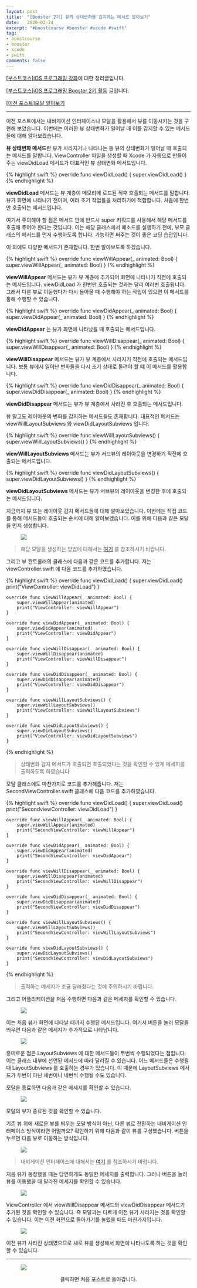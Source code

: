 ```yaml
---
layout: post
title:  "[Booster 2기] 뷰의 상태변화를 감지하는 메서드 알아보기"
date:   2020-02-24
excerpt: "#boostcourse #booster #xcode #swift"
tag:
- boostcourse
- booster
- xcode
- swift
comments: false
---
```


[[부스트코스]iOS 프로그래밍 강좌](https://www.edwith.org/boostcourse-ios/)에 대한 정리글입니다.

[[부스트코스]iOS 프로그래밍 Booster 2기 활동](https://woojin-hwang.github.io/boostcourse-ios/) 글입니다.

[[이전 포스트]모달 알아보기](https://woojin-hwang.github.io/modal/)

---

이전 포스트에서는 내비게이션 인터페이스나 모달을 활용해서 뷰를 이동시키는 것을 구현해 보았습니다. 이번에는 이러한 뷰 상태변화가 일어날 때 이를 감지할 수 있는 메서드들에 대해 알아보겠습니다.

**뷰 상태변화 메서드**란 뷰가 사라지거나 나타나는 등 뷰의 상태변화가 일어날 때 호출되는 메서드를 말합니다. ViewController 파일을 생성할 때 Xcode 가 자동으로 만들어주는 viewDidLoad 메서드가 대표적인 뷰 상태변화 메서드입니다.

{% highlight swift %}
override func viewDidLoad() {
    super.viewDidLoad()
}
{% endhighlight %}

**viewDidLoad** 메서드는 뷰 계층이 메모리에 로드된 직후 호출되는 메서드를 말합니다. 뷰가 화면에 나타나기 전이며, 여러 초기 작업들을 처리하기에 적합합니다. 처음에 한번만 호출되는 메서드입니다.

여기서 주의해야 할 점은 메서드 안에 반드시 super 키워드를 사용해서 해당 메서드를 호출해 주어야 한다는 것입니다. 이는 해당 클래스에서 메소드를 실행하기 전에, 부모 클래스의 메서드를 먼저 수행하도록 합니다. 가능하면 써주는 것이 좋은 코딩 습괍입니다.

이 외에도 다양한 메서드가 존재합니다. 한번 알아보도록 하겠습니다.

{% highlight swift %}
override func viewWillAppear(_ animated: Bool) {
    super.viewWillAppear(_ animated: Bool)
}
{% endhighlight %}

**viewWillAppear** 메서드는 뷰가 뷰 계층에 추가되어 화면에 나타나기 직전에 호출되는 메서드입니다. viewDidLoad 가 한번만 호출되는 것과는 달리 여러번 호출됩니다. 그래서 다른 뷰로 이동했다가 다시 돌아올 때 수행해야 하는 작업이 있으면 이 메서드를 통해 수행할 수 있습니다.

{% highlight swift %}
override func viewDidAppear(_ animated: Bool) {
    super.viewDidAppear(_ animated: Bool)
}
{% endhighlight %}

**viewDidAppear** 는 뷰가 화면에 나타났을 때 호출되는 메서드입니다.

{% highlight swift %}
override func viewWillDisappear(_ animated: Bool) {
    super.viewWillDisappear(_ animated: Bool)
}
{% endhighlight %}

**viewWillDisappear** 메서드는 뷰가 뷰 계층에서 사라지기 직전에 호출되는 메서드입니다. 보통 뷰에서 일어난 변화들을 다시 초기 상태로 돌려야 할 떄 이 메서드를 활용합니다.

{% highlight swift %}
override func viewDidDisappear(_ animated: Bool) {
    super.viewDidDisappear(_ animated: Bool)
}
{% endhighlight %}

**viewDidDisappear** 메서드는 뷰가 뷰 계층에서 사라진 후 호출되는 메서드입니다.

뷰 말고도 레이아웃의 변화를 감지하는 메서드들도 존재합니다. 대표적인 메서드는 viewWillLayoutSubviews 와 viewDidLayoutSubviews 입니다.

{% highlight swift %}
override func viewWillLayoutSubviews() {
    super.viewWillLayoutSubviews()
}
{% endhighlight %}

**viewWillLayoutSubviews** 메서드는 뷰가 서브뷰의 레이아웃을 변경하기 직전에 호출되는 메서드입니다.

{% highlight swift %}
override func viewDidLayoutSubviews() {
    super.viewDidLayoutSubviews()
}
{% endhighlight %}

**viewDidLayoutSubviews** 메서드는 뷰가 서브뷰의 레이아웃을 변경한 후에 호출되는 메서드입니다.

지금까지 뷰 또는 레이아웃 감지 메서드들에 대해 알아보았습니다. 이번에는 직접 코드를 통해 메서드들이 호출되는 순서에 대해 알아보겠습니다. 이를 위해 다음과 같은 모달을 먼저 생성합니다.

<figure>
  <a href="https://raw.githubusercontent.com/woojin-hwang/woojin-hwang.github.io/master/_posts/img/view-behavior/interface.png"><img src="https://raw.githubusercontent.com/woojin-hwang/woojin-hwang.github.io/master/_posts/img/view-behavior/interface.png"></a>
</figure>

> 해당 모달을 생성하는 방법에 대해서는 [여기](https://woojin-hwang.github.io/modal/) 를 참조하시기 바랍니다.

그리고 뷰 컨트롤러의 클래스에 다음과 같은 코드를 추가합니다. 저는 viewController.swift 에 다음 코드를 추가하였습니다.

{% highlight swift %}
override func viewDidLoad() {
        super.viewDidLoad()
        print("ViewController: viewDidLoad")
    }
    
    override func viewWillAppear(_ animated: Bool) {
        super.viewWillAppear(animated)
        print("ViewController: viewWillAppear")
    }
    
    override func viewDidAppear(_ animated: Bool) {
        super.viewDidAppear(animated)
        print("ViewController: viewDidAppear")
    }
    
    override func viewWillDisappear(_ animated: Bool) {
        super.viewWillDisappear(animated)
        print("ViewController: viewWillDisappear")
    }
    
    override func viewDidDisappear(_ animated: Bool) {
        super.viewDidDisappear(animated)
        print("ViewController: viewDidDisappear")
    }
    
    override func viewWillLayoutSubviews() {
        super.viewWillLayoutSubviews()
        print("ViewController: viewWillLayoutSubviews")
    }
    
    override func viewDidLayoutSubviews() {
        super.viewDidLayoutSubviews()
        print("ViewController: viewDidLayoutSubviews")
    }
{% endhighlight %}

> 상태변화 감지 메서드가 호출되면 호출되었다는 것을 확인할 수 있게 메세지를 출력하도록 하였습니다.

모달 클래스에도 마찬가지로 코드를 추가해줍니다. 저는 SecondViewController.swift 클래스에 다음 코드를 추가하였습니다.

{% highlight swift %}
override func viewDidLoad() {
        super.viewDidLoad()
        print("SecondviewController: viewDidLoad")
    }
    
    override func viewWillAppear(_ animated: Bool) {
        super.viewWillAppear(animated)
        print("SecondViewController: viewWillAppear")
    }
    
    override func viewDidAppear(_ animated: Bool) {
        super.viewDidAppear(animated)
        print("SecondViewController: viewDidAppear")
    }
    
    override func viewWillDisappear(_ animated: Bool) {
        super.viewWillDisappear(animated)
        print("SecondViewController: viewWillDisappear")
    }
    
    override func viewDidDisappear(_ animated: Bool) {
        super.viewDidDisappear(animated)
        print("SecondViewController: viewDidDisappear")
    }
    
    override func viewWillLayoutSubviews() {
        super.viewWillLayoutSubviews()
        print("SecondViewController: viewWillLayoutSubviews")
    }
    
    override func viewDidLayoutSubviews() {
        super.viewDidLayoutSubviews()
        print("SecondViewController: viewDidLayoutSubviews")
    }
{% endhighlight %}

> 출력하는 메세지가 조금 달라졌다는 것에 주의하시기 바랍니다.

그리고 어플리케이션을 처음 수행하면 다음과 같은 메세지를 확인할 수 있습니다.

<figure>
  <a href="https://raw.githubusercontent.com/woojin-hwang/woojin-hwang.github.io/master/_posts/img/view-behavior/msg1.png"><img src="https://raw.githubusercontent.com/woojin-hwang/woojin-hwang.github.io/master/_posts/img/view-behavior/msg1.png"></a>
</figure>

이는 처음 뷰가 화면에 나타날 때까지 수행된 메서드입니다. 여기서 버튼을 눌러 모달을 띄우면 다음과 같은 메세지가 추가적으로 나타납니다.

<figure>
  <a href="https://raw.githubusercontent.com/woojin-hwang/woojin-hwang.github.io/master/_posts/img/view-behavior/msg2.png"><img src="https://raw.githubusercontent.com/woojin-hwang/woojin-hwang.github.io/master/_posts/img/view-behavior/msg2.png"></a>
</figure>

흥미로운 점은 LayoutSubviews 에 대한 메서드들이 두번씩 수행되었다는 점입니다. 이는 클래스 내부에 선언된 메서드에 따라 달라질 수 있습니다. 어느 메서드들은 수행될 때 LayoutSubviews 를 호출하는 경우가 있습니다. 이 때문에 LayoutSubviews 메서드가 두번이 아닌 세번이나 네번씩 수행될 수도 있습니다.

모달을 종료하면 다음과 같은 메세지를 확인할 수 있습니다.

<figure>
  <a href="https://raw.githubusercontent.com/woojin-hwang/woojin-hwang.github.io/master/_posts/img/view-behavior/msg3.png"><img src="https://raw.githubusercontent.com/woojin-hwang/woojin-hwang.github.io/master/_posts/img/view-behavior/msg3.png"></a>
</figure>

모달의 뷰가 종료된 것을 확인할 수 있습니다.

기존 뷰 위에 새로운 뷰를 띄우는 모달 방식이 아닌, 다른 뷰로 전환하는 내비게이션 인터페이스 방식이라면 어떨까요? 확인하기 위해 다음과 같이 뷰를 구성했습니다. 버튼을 누르면 다음 뷰로 이동하는 방식입니다.

<figure>
  <a href="https://raw.githubusercontent.com/woojin-hwang/woojin-hwang.github.io/master/_posts/img/view-behavior/interface2.png"><img src="https://raw.githubusercontent.com/woojin-hwang/woojin-hwang.github.io/master/_posts/img/view-behavior/interface2.png"></a>
</figure>

> 내비게이션 인터페이스에 대해서는 [여기](https://woojin-hwang.github.io/navigation-interface) 를 참조하시기 바랍니다.

처음 뷰가 등장했을 때는 당연하게도 동일한 메세지를 출력합니다. 그러나 버튼을 눌러 뷰를 이동했을 때 달라진 메세지를 확인할 수 있습니다.

<figure>
  <a href="https://raw.githubusercontent.com/woojin-hwang/woojin-hwang.github.io/master/_posts/img/view-behavior/msg4.png"><img src="https://raw.githubusercontent.com/woojin-hwang/woojin-hwang.github.io/master/_posts/img/view-behavior/msg4.png"></a>
</figure>

ViewController 에서 viewWillDisappear 메서드와 viewDidDisappear 메서드가 추가된 것을 확인할 수 있습니다. 즉 모달과는 다르게 이전 뷰가 사라지는 것을 확인할 수 있습니다. 이는 이전 화면으로 돌아가기를 눌렀을 때도 마찬가지입니다.

<figure>
  <a href="https://raw.githubusercontent.com/woojin-hwang/woojin-hwang.github.io/master/_posts/img/view-behavior/msg5.png"><img src="https://raw.githubusercontent.com/woojin-hwang/woojin-hwang.github.io/master/_posts/img/view-behavior/msg5.png"></a>
</figure>

이전 뷰가 사라진 상태였으므로 새로 뷰를 생성해서 화면에 나타나도록 하는 것을 확인할 수 있습니다.

---

<figure>
  <a href="https://woojin-hwang.github.io/boostcourse-ios/"><img src="https://raw.githubusercontent.com/woojin-hwang/woojin-hwang.github.io/master/_posts/img/boostcourse/tag.jpg"></a>
</figure>
<center>클릭하면 처음 포스트로 돌아갑니다.</center>